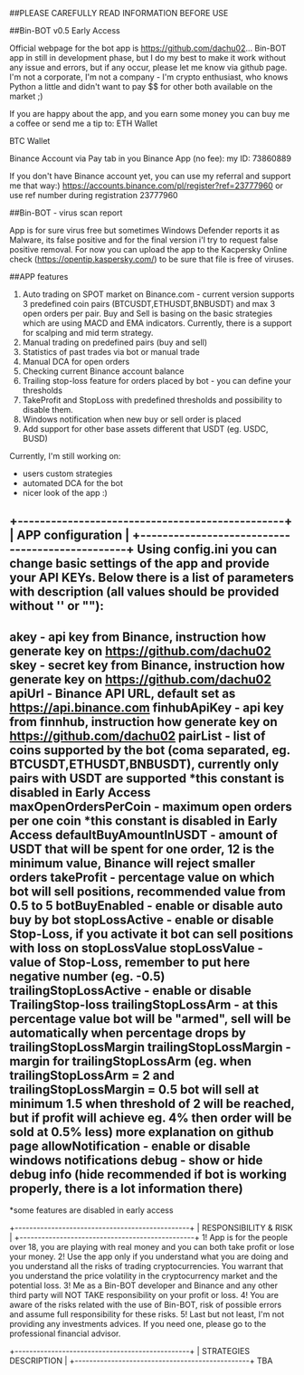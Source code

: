 ##PLEASE CAREFULLY READ INFORMATION BEFORE USE



##Bin-BOT v0.5 Early Access


Official webpage for the bot app is https://github.com/dachu02...
Bin-BOT app in still in development phase, but I do my best to make it work without any issue and errors, but if any occur, please let me know via github page.
I'm not a corporate, I'm not a company - I'm crypto enthusiast, who knows Python a little and didn't want to pay $$ for other both available on the market ;)

If you are happy about the app, and you earn some money you can buy me a coffee or send me a tip to:
ETH Wallet

BTC Wallet

Binance Account via Pay tab in you Binance App (no fee):
my ID: 73860889

If you don't have Binance account yet, you can use my referral and support me that way:)
https://accounts.binance.com/pl/register?ref=23777960   or use ref number during registration 23777960


##Bin-BOT - virus scan report

App is for sure virus free but sometimes Windows Defender reports it as Malware, its false positive and for the final version i'l try to request false positive removal.
For now you can upload the app to the Kacpersky Online check (https://opentip.kaspersky.com/) to be sure that file is free of viruses.



##APP features

1. Auto trading on SPOT market on Binance.com - current version supports 3 predefined coin pairs (BTCUSDT,ETHUSDT,BNBUSDT) and max 3 open orders per pair. Buy and Sell is basing on the basic strategies which are using MACD and EMA indicators. Currently, there is a support for scalping and mid term strategy.
2. Manual trading on predefined pairs (buy and sell)
3. Statistics of past trades via bot or manual trade
4. Manual DCA for open orders
5. Checking current Binance account balance
6. Trailing stop-loss feature for orders placed by bot - you can define your thresholds
7. TakeProfit and StopLoss with predefined thresholds and possibility to disable them.
8. Windows notification when new buy or sell order is placed
9. Add support for other base assets different that USDT (eg. USDC, BUSD)

Currently, I'm still working on:
- users custom strategies
- automated DCA for the bot
- nicer look of the app :)


+------------------------------------------------+
|  APP configuration                             |
+------------------------------------------------+
Using config.ini you can change basic settings of the app and provide your API KEYs.
Below there is a list of parameters with description (all values should be provided without '' or ""):
-------------------------
akey - api key from Binance, instruction how generate key on https://github.com/dachu02
skey - secret key from Binance, instruction how generate key on https://github.com/dachu02
apiUrl - Binance API URL, default set as https://api.binance.com
finhubApiKey - api key from finnhub, instruction how generate key on https://github.com/dachu02
pairList - list of coins supported by the bot (coma separated, eg. BTCUSDT,ETHUSDT,BNBUSDT), currently only pairs with USDT are supported *this constant is disabled in Early Access
maxOpenOrdersPerCoin - maximum open orders per one coin *this constant is disabled in Early Access
defaultBuyAmountInUSDT - amount of USDT that will be spent for one order, 12 is the minimum value, Binance will reject smaller orders
takeProfit - percentage value on which bot will sell positions, recommended value from 0.5 to 5
botBuyEnabled - enable or disable auto buy by bot
stopLossActive - enable or disable Stop-Loss, if you activate it bot can sell positions with loss on stopLossValue
stopLossValue - value of Stop-Loss, remember to put here negative number (eg. -0.5)
trailingStopLossActive - enable or disable TrailingStop-loss
trailingStopLossArm - at this percentage value bot will be "armed", sell will be automatically when percentage drops by trailingStopLossMargin
trailingStopLossMargin - margin for trailingStopLossArm (eg. when trailingStopLossArm = 2 and trailingStopLossMargin = 0.5 bot will sell at minimum 1.5 when threshold of 2 will be reached, but if profit will achieve eg. 4% then order will be sold at 0.5% less) more explanation on github page
allowNotification - enable or disable windows notifications
debug - show or hide debug info (hide recommended if bot is working properly, there is a lot information there)
-------------------------
*some features are disabled in early access


+------------------------------------------------+
|  RESPONSIBILITY & RISK                         |
+------------------------------------------------+
1! App is for the people over 18, you are playing with real money and you can both take profit or lose your money.
2! Use the app only if you understand what you are doing and you understand all the risks of trading cryptocurrencies. You warrant that you understand the price volatility in the cryptocurrency market and the potential loss.
3! Me as a Bin-BOT developer and Binance and any other third party will NOT TAKE responsibility on your profit or loss.
4! You are aware of the risks related with the use of Bin-BOT, risk of possible errors and assume full responsibility for these risks.
5! Last but not least, I'm not providing any investments advices. If you need one, please go to the professional financial advisor.


+------------------------------------------------+
|  STRATEGIES DESCRIPTION                        |
+------------------------------------------------+
TBA
